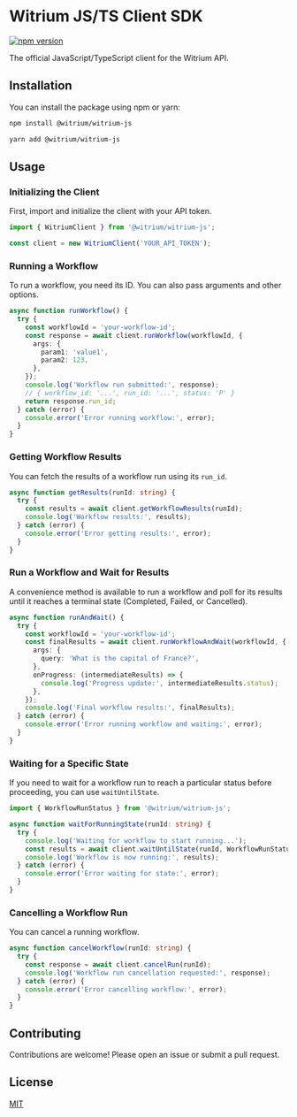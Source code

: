 # Witrium JS/TS Client SDK

[![npm version](https://badge.fury.io/js/%40witrium%2Fjs-client.svg)](https://badge.fury.io/js/%40witrium%2Fjs-client)

The official JavaScript/TypeScript client for the Witrium API.

## Installation

You can install the package using npm or yarn:

```bash
npm install @witrium/witrium-js
```

```bash
yarn add @witrium/witrium-js
```

## Usage

### Initializing the Client

First, import and initialize the client with your API token.

```typescript
import { WitriumClient } from '@witrium/witrium-js';

const client = new WitriumClient('YOUR_API_TOKEN');
```

### Running a Workflow

To run a workflow, you need its ID. You can also pass arguments and other options.

```typescript
async function runWorkflow() {
  try {
    const workflowId = 'your-workflow-id';
    const response = await client.runWorkflow(workflowId, {
      args: {
        param1: 'value1',
        param2: 123,
      },
    });
    console.log('Workflow run submitted:', response);
    // { workflow_id: '...', run_id: '...', status: 'P' }
    return response.run_id;
  } catch (error) {
    console.error('Error running workflow:', error);
  }
}
```

### Getting Workflow Results

You can fetch the results of a workflow run using its `run_id`.

```typescript
async function getResults(runId: string) {
  try {
    const results = await client.getWorkflowResults(runId);
    console.log('Workflow results:', results);
  } catch (error) {
    console.error('Error getting results:', error);
  }
}
```

### Run a Workflow and Wait for Results

A convenience method is available to run a workflow and poll for its results until it reaches a terminal state (Completed, Failed, or Cancelled).

```typescript
async function runAndWait() {
  try {
    const workflowId = 'your-workflow-id';
    const finalResults = await client.runWorkflowAndWait(workflowId, {
      args: {
        query: 'What is the capital of France?',
      },
      onProgress: (intermediateResults) => {
        console.log('Progress update:', intermediateResults.status);
      },
    });
    console.log('Final workflow results:', finalResults);
  } catch (error) {
    console.error('Error running workflow and waiting:', error);
  }
}
```

### Waiting for a Specific State

If you need to wait for a workflow run to reach a particular status before proceeding, you can use `waitUntilState`.

```typescript
import { WorkflowRunStatus } from '@witrium/witrium-js';

async function waitForRunningState(runId: string) {
  try {
    console.log('Waiting for workflow to start running...');
    const results = await client.waitUntilState(runId, WorkflowRunStatus.RUNNING);
    console.log('Workflow is now running:', results);
  } catch (error) {
    console.error('Error waiting for state:', error);
  }
}
```

### Cancelling a Workflow Run

You can cancel a running workflow.

```typescript
async function cancelWorkflow(runId: string) {
  try {
    const response = await client.cancelRun(runId);
    console.log('Workflow run cancellation requested:', response);
  } catch (error) {
    console.error('Error cancelling workflow:', error);
  }
}
```

## Contributing

Contributions are welcome! Please open an issue or submit a pull request.

## License

[MIT](LICENSE)